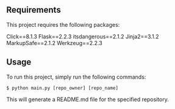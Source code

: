 

## Requirements

This project requires the following packages:

Click==8.1.3
Flask==2.2.3
itsdangerous==2.1.2
Jinja2==3.1.2
MarkupSafe==2.1.2
Werkzeug==2.2.3

## Usage

To run this project, simply run the following commands:

```shell
$ python main.py [repo_owner] [repo_name]
```

This will generate a README.md file for the specified repository.